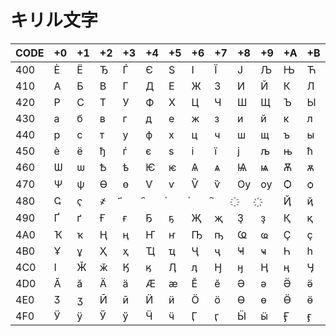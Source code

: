 # キリル文字

|CODE|+0|+1|+2|+3|+4|+5|+6|+7|+8|+9|+A|+B|+C|+D|+E|+F|
|----|--|--|--|--|--|--|--|--|--|--|--|--|--|--|--|--|
|400| Ѐ | Ё | Ђ | Ѓ | Є | Ѕ | І | Ї | Ј | Љ | Њ | Ћ | Ќ | Ѝ | Ў | Џ |
|410| А | Б | В | Г | Д | Е | Ж | З | И | Й | К | Л | М | Н | О | П |
|420| Р | С | Т | У | Ф | Х | Ц | Ч | Ш | Щ | Ъ | Ы | Ь | Э | Ю | Я |
|430| а | б | в | г | д | е | ж | з | и | й | к | л | м | н | о | п |
|440| р | с | т | у | ф | х | ц | ч | ш | щ | ъ | ы | ь | э | ю | я |
|450| ѐ | ё | ђ | ѓ | є | ѕ | і | ї | ј | љ | њ | ћ | ќ | ѝ | ў | џ |
|460| Ѡ | ѡ | Ѣ | ѣ | Ѥ | ѥ | Ѧ | ѧ | Ѩ | ѩ | Ѫ | ѫ | Ѭ | ѭ | Ѯ | ѯ |
|470| Ѱ | ѱ | Ѳ | ѳ | Ѵ | ѵ | Ѷ | ѷ | Ѹ | ѹ | Ѻ | ѻ | Ѽ | ѽ | Ѿ | ѿ |
|480| Ҁ | ҁ | ҂ | ҃ | ҄ | ҅ | ҆ | ҇ | ҈ | ҉ | Ҋ | ҋ | Ҍ | ҍ | Ҏ | ҏ |
|490| Ґ | ґ | Ғ | ғ | Ҕ | ҕ | Җ | җ | Ҙ | ҙ | Қ | қ | Ҝ | ҝ | Ҟ | ҟ |
|4A0| Ҡ | ҡ | Ң | ң | Ҥ | ҥ | Ҧ | ҧ | Ҩ | ҩ | Ҫ | ҫ | Ҭ | ҭ | Ү | ү |
|4B0| Ұ | ұ | Ҳ | ҳ | Ҵ | ҵ | Ҷ | ҷ | Ҹ | ҹ | Һ | һ | Ҽ | ҽ | Ҿ | ҿ |
|4C0| Ӏ | Ӂ | ӂ | Ӄ | ӄ | Ӆ | ӆ | Ӈ | ӈ | Ӊ | ӊ | Ӌ | ӌ | Ӎ | ӎ | ӏ |
|4D0| Ӑ | ӑ | Ӓ | ӓ | Ӕ | ӕ | Ӗ | ӗ | Ә | ә | Ӛ | ӛ | Ӝ | ӝ | Ӟ | ӟ |
|4E0| Ӡ | ӡ | Ӣ | ӣ | Ӥ | ӥ | Ӧ | ӧ | Ө | ө | Ӫ | ӫ | Ӭ | ӭ | Ӯ | ӯ |
|4F0| Ӱ | ӱ | Ӳ | ӳ | Ӵ | ӵ | Ӷ | ӷ | Ӹ | ӹ | Ӻ | ӻ | Ӽ | ӽ | Ӿ | ӿ |

